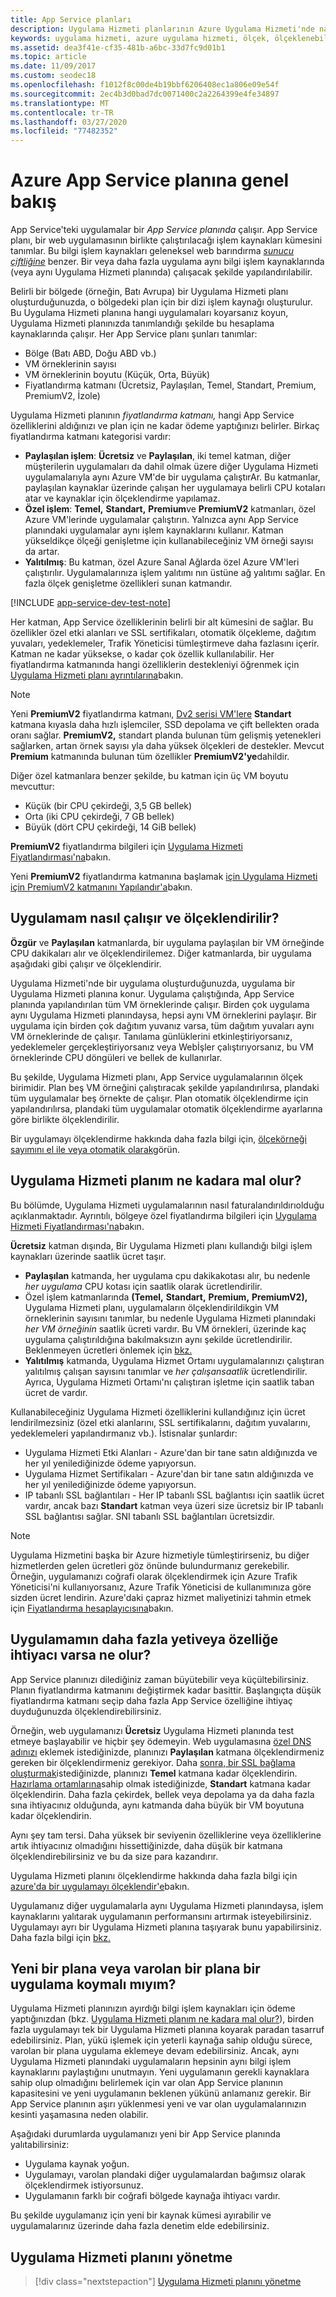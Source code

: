 ```yaml
---
title: App Service planları
description: Uygulama Hizmeti planlarının Azure Uygulama Hizmeti'nde nasıl çalıştığını, müşteriye nasıl faturalandırıldıklarını ve ihtiyaçlarınız için bunları nasıl ölçeklendireceklerini öğrenin.
keywords: uygulama hizmeti, azure uygulama hizmeti, ölçek, ölçeklenebilir, ölçeklenebilirlik, uygulama servis planı, uygulama servis maliyeti
ms.assetid: dea3f41e-cf35-481b-a6bc-33d7fc9d01b1
ms.topic: article
ms.date: 11/09/2017
ms.custom: seodec18
ms.openlocfilehash: f1012f8c00de4b19bbf6206408ec1a806e09e54f
ms.sourcegitcommit: 2ec4b3d0bad7dc0071400c2a2264399e4fe34897
ms.translationtype: MT
ms.contentlocale: tr-TR
ms.lasthandoff: 03/27/2020
ms.locfileid: "77482352"
---
```

# <a name="azure-app-service-plan-overview"></a>Azure App Service planına genel bakış

App Service'teki uygulamalar bir _App Service planında_ çalışır. App Service planı, bir web uygulamasının birlikte çalıştırılacağı işlem kaynakları kümesini tanımlar. Bu bilgi işlem kaynakları geleneksel web barındırma [_sunucu çiftliğine_](https://wikipedia.org/wiki/Server_farm) benzer. Bir veya daha fazla uygulama aynı bilgi işlem kaynaklarında (veya aynı Uygulama Hizmeti planında) çalışacak şekilde yapılandırılabilir.

Belirli bir bölgede (örneğin, Batı Avrupa) bir Uygulama Hizmeti planı oluşturduğunuzda, o bölgedeki plan için bir dizi işlem kaynağı oluşturulur. Bu Uygulama Hizmeti planına hangi uygulamaları koyarsanız koyun, Uygulama Hizmeti planınızda tanımlandığı şekilde bu hesaplama kaynaklarında çalışır. Her App Service planı şunları tanımlar:

- Bölge (Batı ABD, Doğu ABD vb.)
- VM örneklerinin sayısı
- VM örneklerinin boyutu (Küçük, Orta, Büyük)
- Fiyatlandırma katmanı (Ücretsiz, Paylaşılan, Temel, Standart, Premium, PremiumV2, İzole)

Uygulama Hizmeti planının _fiyatlandırma katmanı,_ hangi App Service özelliklerini aldığınızı ve plan için ne kadar ödeme yaptığınızı belirler. Birkaç fiyatlandırma katmanı kategorisi vardır:

- **Paylaşılan işlem**: **Ücretsiz** ve **Paylaşılan**, iki temel katman, diğer müşterilerin uygulamaları da dahil olmak üzere diğer Uygulama Hizmeti uygulamalarıyla aynı Azure VM'de bir uygulama çalıştırAr. Bu katmanlar, paylaşılan kaynaklar üzerinde çalışan her uygulamaya belirli CPU kotaları atar ve kaynaklar için ölçeklendirme yapılamaz.
- **Özel işlem**: **Temel,** **Standart,** **Premium**ve **PremiumV2** katmanları, özel Azure VM'lerinde uygulamalar çalıştırın. Yalnızca aynı App Service planındaki uygulamalar aynı işlem kaynaklarını kullanır. Katman yükseldikçe ölçeği genişletme için kullanabileceğiniz VM örneği sayısı da artar.
- **Yalıtılmış**: Bu katman, özel Azure Sanal Ağlarda özel Azure VM'leri çalıştırılır. Uygulamalarınıza işlem yalıtımı nın üstüne ağ yalıtımı sağlar. En fazla ölçek genişletme özellikleri sunan katmandır.

[!INCLUDE [app-service-dev-test-note](../../includes/app-service-dev-test-note.md)]

Her katman, App Service özelliklerinin belirli bir alt kümesini de sağlar. Bu özellikler özel etki alanları ve SSL sertifikaları, otomatik ölçekleme, dağıtım yuvaları, yedeklemeler, Trafik Yöneticisi tümleştirmeve daha fazlasını içerir. Katman ne kadar yüksekse, o kadar çok özellik kullanılabilir. Her fiyatlandırma katmanında hangi özelliklerin destekleniyi öğrenmek için [Uygulama Hizmeti planı ayrıntılarına](https://azure.microsoft.com/pricing/details/app-service/plans/)bakın.

<a name="new-pricing-tier-premiumv2"></a>

> [!NOTE]
> Yeni **PremiumV2** fiyatlandırma katmanı, [Dv2 serisi VM'lere](../virtual-machines/dv2-dsv2-series.md) **Standart** katmana kıyasla daha hızlı işlemciler, SSD depolama ve çift bellekten orada oranı sağlar. **PremiumV2,** standart planda bulunan tüm gelişmiş yetenekleri sağlarken, artan örnek sayısı yla daha yüksek ölçekleri de destekler. Mevcut **Premium** katmanında bulunan tüm özellikler **PremiumV2'ye**dahildir.
>
> Diğer özel katmanlara benzer şekilde, bu katman için üç VM boyutu mevcuttur:
>
> - Küçük (bir CPU çekirdeği, 3,5 GB bellek) 
> - Orta (iki CPU çekirdeği, 7 GB bellek) 
> - Büyük (dört CPU çekirdeği, 14 GiB bellek)  
>
> **PremiumV2** fiyatlandırma bilgileri için [Uygulama Hizmeti Fiyatlandırması'na](https://azure.microsoft.com/pricing/details/app-service/)bakın.
>
> Yeni **PremiumV2** fiyatlandırma katmanına başlamak [için Uygulama Hizmeti için PremiumV2 katmanını Yapılandır'a](app-service-configure-premium-tier.md)bakın.

## <a name="how-does-my-app-run-and-scale"></a>Uygulamam nasıl çalışır ve ölçeklendirilir?

**Özgür** ve **Paylaşılan** katmanlarda, bir uygulama paylaşılan bir VM örneğinde CPU dakikaları alır ve ölçeklendirilemez. Diğer katmanlarda, bir uygulama aşağıdaki gibi çalışır ve ölçeklendirir.

Uygulama Hizmeti'nde bir uygulama oluşturduğunuzda, uygulama bir Uygulama Hizmeti planına konur. Uygulama çalıştığında, App Service planında yapılandırılan tüm VM örneklerinde çalışır. Birden çok uygulama aynı Uygulama Hizmeti planındaysa, hepsi aynı VM örneklerini paylaşır. Bir uygulama için birden çok dağıtım yuvanız varsa, tüm dağıtım yuvaları aynı VM örneklerinde de çalışır. Tanılama günlüklerini etkinleştiriyorsanız, yedeklemeler gerçekleştiriyorsanız veya Webİşler çalıştırıyorsanız, bu VM örneklerinde CPU döngüleri ve bellek de kullanırlar.

Bu şekilde, Uygulama Hizmeti planı, App Service uygulamalarının ölçek birimidir. Plan beş VM örneğini çalıştıracak şekilde yapılandırılırsa, plandaki tüm uygulamalar beş örnekte de çalışır. Plan otomatik ölçeklendirme için yapılandırılırsa, plandaki tüm uygulamalar otomatik ölçeklendirme ayarlarına göre birlikte ölçeklendirilir.

Bir uygulamayı ölçeklendirme hakkında daha fazla bilgi için, [ölçekörneği sayımını el ile veya otomatik olarak](../monitoring-and-diagnostics/insights-how-to-scale.md)görün.

<a name="cost"></a>

## <a name="how-much-does-my-app-service-plan-cost"></a>Uygulama Hizmeti planım ne kadara mal olur?

Bu bölümde, Uygulama Hizmeti uygulamalarının nasıl faturalandırıldırıolduğu açıklanmaktadır. Ayrıntılı, bölgeye özel fiyatlandırma bilgileri için [Uygulama Hizmeti Fiyatlandırması'na](https://azure.microsoft.com/pricing/details/app-service/)bakın.

**Ücretsiz** katman dışında, Bir Uygulama Hizmeti planı kullandığı bilgi işlem kaynakları üzerinde saatlik ücret taşır.

- **Paylaşılan** katmanda, her uygulama cpu dakikakotası alır, bu nedenle _her uygulama_ CPU kotası için saatlik olarak ücretlendirilir.
- Özel işlem katmanlarında **(Temel,** **Standart,** **Premium,** **PremiumV2),** Uygulama Hizmeti planı, uygulamaların ölçeklendirildikgin VM örneklerinin sayısını tanımlar, bu nedenle Uygulama Hizmeti planındaki _her VM örneğinin_ saatlik ücreti vardır. Bu VM örnekleri, üzerinde kaç uygulama çalıştırıldığına bakılmaksızın aynı şekilde ücretlendirilir. Beklenmeyen ücretleri önlemek için [bkz.](app-service-plan-manage.md#delete)
- **Yalıtılmış** katmanda, Uygulama Hizmet Ortamı uygulamalarınızı çalıştıran yalıtılmış çalışan sayısını tanımlar ve _her çalışansaatlik_ ücretlendirilir. Ayrıca, Uygulama Hizmeti Ortamı'nı çalıştıran işletme için saatlik taban ücret de vardır.

Kullanabileceğiniz Uygulama Hizmeti özelliklerini kullandığınız için ücret lendirilmezsiniz (özel etki alanlarını, SSL sertifikalarını, dağıtım yuvalarını, yedeklemeleri yapılandırmanız vb.). İstisnalar şunlardır:

- Uygulama Hizmeti Etki Alanları - Azure'dan bir tane satın aldığınızda ve her yıl yenilediğinizde ödeme yapıyorsun.
- Uygulama Hizmet Sertifikaları - Azure'dan bir tane satın aldığınızda ve her yıl yenilediğinizde ödeme yapıyorsun.
- IP tabanlı SSL bağlantıları - Her IP tabanlı SSL bağlantısı için saatlik ücret vardır, ancak bazı **Standart** katman veya üzeri size ücretsiz bir IP tabanlı SSL bağlantısı sağlar. SNI tabanlı SSL bağlantıları ücretsizdir.

> [!NOTE]
> Uygulama Hizmetini başka bir Azure hizmetiyle tümleştirirseniz, bu diğer hizmetlerden gelen ücretleri göz önünde bulundurmanız gerekebilir. Örneğin, uygulamanızı coğrafi olarak ölçeklendirmek için Azure Trafik Yöneticisi'ni kullanıyorsanız, Azure Trafik Yöneticisi de kullanımınıza göre sizden ücret lendirin. Azure'daki çapraz hizmet maliyetinizi tahmin etmek için [Fiyatlandırma hesaplayıcısına](https://azure.microsoft.com/pricing/calculator/)bakın. 
>
>

## <a name="what-if-my-app-needs-more-capabilities-or-features"></a>Uygulamamın daha fazla yetiveya özelliğe ihtiyacı varsa ne olur?

App Service planınızı dilediğiniz zaman büyütebilir veya küçültebilirsiniz. Planın fiyatlandırma katmanını değiştirmek kadar basittir. Başlangıçta düşük fiyatlandırma katmanı seçip daha fazla App Service özelliğine ihtiyaç duyduğunuzda ölçeklendirebilirsiniz.

Örneğin, web uygulamanızı **Ücretsiz** Uygulama Hizmeti planında test etmeye başlayabilir ve hiçbir şey ödemeyin. Web uygulamasına [özel DNS adınızı](app-service-web-tutorial-custom-domain.md) eklemek istediğinizde, planınızı **Paylaşılan** katmana ölçeklendirmeniz gereken bir ölçeklendirmeniz gerekiyor. Daha [sonra, bir SSL bağlama oluşturmak](configure-ssl-bindings.md)istediğinizde, planınızı **Temel** katmana kadar ölçeklendirin. [Hazırlama ortamlarına](deploy-staging-slots.md)sahip olmak istediğinizde, **Standart** katmana kadar ölçeklendirin. Daha fazla çekirdek, bellek veya depolama ya da daha fazla sına ihtiyacınız olduğunda, aynı katmanda daha büyük bir VM boyutuna kadar ölçeklendirin.

Aynı şey tam tersi. Daha yüksek bir seviyenin özelliklerine veya özelliklerine artık ihtiyacınız olmadığını hissettiğinizde, daha düşük bir katmana ölçeklendirebilirsiniz ve bu da size para kazandırır.

Uygulama Hizmeti planını ölçeklendirme hakkında daha fazla bilgi için [azure'da bir uygulamayı ölçeklendir'e](manage-scale-up.md)bakın.

Uygulamanız diğer uygulamalarla aynı Uygulama Hizmeti planındaysa, işlem kaynaklarını yalıtarak uygulamanın performansını artırmak isteyebilirsiniz. Uygulamayı ayrı bir Uygulama Hizmeti planına taşıyarak bunu yapabilirsiniz. Daha fazla bilgi için [bkz.](app-service-plan-manage.md#move)

## <a name="should-i-put-an-app-in-a-new-plan-or-an-existing-plan"></a>Yeni bir plana veya varolan bir plana bir uygulama koymalı mıyım?

Uygulama Hizmeti planınızın ayırdığı bilgi işlem kaynakları için ödeme yaptığınızdan (bkz. [Uygulama Hizmeti planım ne kadara mal olur?](#cost)), birden fazla uygulamayı tek bir Uygulama Hizmeti planına koyarak paradan tasarruf edebilirsiniz. Plan, yükü işlemek için yeterli kaynağa sahip olduğu sürece, varolan bir plana uygulama eklemeye devam edebilirsiniz. Ancak, aynı Uygulama Hizmeti planındaki uygulamaların hepsinin aynı bilgi işlem kaynaklarını paylaştığını unutmayın. Yeni uygulamanın gerekli kaynaklara sahip olup olmadığını belirlemek için var olan App Service planının kapasitesini ve yeni uygulamanın beklenen yükünü anlamanız gerekir. Bir App Service planının aşırı yüklenmesi yeni ve var olan uygulamalarınızın kesinti yaşamasına neden olabilir.

Aşağıdaki durumlarda uygulamanızı yeni bir App Service planında yalıtabilirsiniz:

- Uygulama kaynak yoğun.
- Uygulamayı, varolan plandaki diğer uygulamalardan bağımsız olarak ölçeklendirmek istiyorsunuz.
- Uygulamanın farklı bir coğrafi bölgede kaynağa ihtiyacı vardır.

Bu şekilde uygulamanız için yeni bir kaynak kümesi ayırabilir ve uygulamalarınız üzerinde daha fazla denetim elde edebilirsiniz.

## <a name="manage-an-app-service-plan"></a>Uygulama Hizmeti planını yönetme

> [!div class="nextstepaction"]
> [Uygulama Hizmeti planını yönetme](app-service-plan-manage.md)

